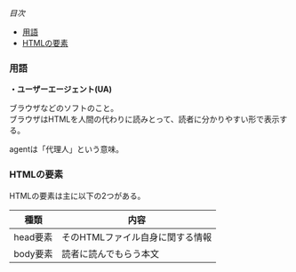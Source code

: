 *目次*
* [用語](#用語)
* [HTMLの要素](#HTMLの要素)

### 用語

**・ユーザーエージェント(UA)**

ブラウザなどのソフトのこと。  
ブラウザはHTMLを人間の代わりに読みとって、読者に分かりやすい形で表示する。  

agentは「代理人」という意味。

### HTMLの要素

HTMLの要素は主に以下の2つがある。

|種類|内容|
|-|-|
|head要素|そのHTMLファイル自身に関する情報|
|body要素|読者に読んでもらう本文|
